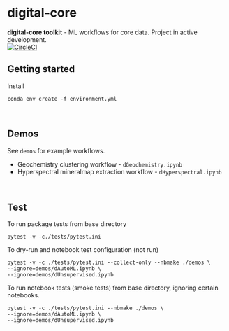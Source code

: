 # digital-core 

**digital-core toolkit** - ML workflows for core data. Project in active development.     
[![CircleCI](https://circleci.com/gh/nchowes/digital-core/tree/dev_geochem_simple.svg?style=svg&circle-token=4269d33c29007ef65014893358fc16b2a8555e82)](https://circleci.com/gh/nchowes/digital-core/?branch=dev_geochem_simple)
&nbsp;

## Getting started 

Install 
```shell
conda env create -f environment.yml
```

 &nbsp;

 ## Demos 

See `demos` for example workflows.    

+ Geochemistry clustering workflow - `dGeochemistry.ipynb`  
+ Hyperspectral mineralmap extraction workflow - `dHyperspectral.ipynb`


 &nbsp;


## Test

To run package tests from base directory
```shell
pytest -v -c./tests/pytest.ini
```

To dry-run and notebook test configuration (not run)
```shell 
pytest -v -c ./tests/pytest.ini --collect-only --nbmake ./demos \
--ignore=demos/dAutoML.ipynb \
--ignore=demos/dUnsupervised.ipynb
```

To run notebook tests (smoke tests) from base directory, ignoring certain notebooks. 
```shell
pytest -v -c ./tests/pytest.ini --nbmake ./demos \
--ignore=demos/dAutoML.ipynb \
--ignore=demos/dUnsupervised.ipynb
```
